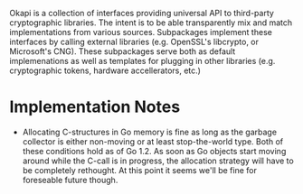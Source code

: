 Okapi is a collection of interfaces providing universal API to third-party cryptographic libraries. The intent is to be able transparently mix and match implementations from various sources. Subpackages implement these interfaces by calling external libraries (e.g. OpenSSL's libcrypto, or Microsoft's CNG). These subpackages serve both as default implemenations as well as templates for plugging in other libraries (e.g. cryptographic tokens, hardware accellerators, etc.)

Implementation Notes
====================

* Allocating C-structures in Go memory is fine as long as the garbage collector is either non-moving or at least stop-the-world type. Both of these conditions hold as of Go 1.2. As soon as Go objects start moving around while the C-call is in progress, the allocation strategy will have to be completely rethought. At this point it seems we'll be fine for foreseable future though.